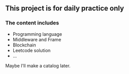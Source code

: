 ## This project is for daily practice only

### The content includes

* Programming language 
* Middleware and Frame 
* Blockchain
* Leetcode solution
* ...


Maybe I'll make a catalog later.
